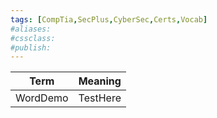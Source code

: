 ```yaml
---
tags: [CompTia,SecPlus,CyberSec,Certs,Vocab]
#aliases:
#cssclass:
#publish:
---
```


| Term     | Meaning  |
| -------- | -------- |
| WordDemo | TestHere |